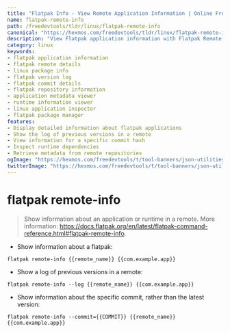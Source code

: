 ```yaml
---
title: "Flatpak Info - View Remote Application Information | Online Free DevTools by Hexmos"
name: flatpak-remote-info
path: /freedevtools/tldr/linux/flatpak-remote-info
canonical: "https://hexmos.com/freedevtools/tldr/linux/flatpak-remote-info/"
description: "View Flatpak application information with Flatpak Remote Info. Inspect application details, check version history and examine commit details from remote repositories. Free online tool, no registration required."
category: linux
keywords:
- flatpak application information
- flatpak remote details
- linux package info
- flatpak version log
- flatpak commit details
- flatpak repository information
- application metadata viewer
- runtime information viewer
- linux application inspector
- flatpak package manager
features:
- Display detailed information about flatpak applications
- Show the log of previous versions in a remote
- View information for a specific commit hash
- Inspect runtime dependencies
- Retrieve metadata from remote repositories
ogImage: "https://hexmos.com/freedevtools/t/tool-banners/json-utilities-banner.png"
twitterImage: "https://hexmos.com/freedevtools/t/tool-banners/json-utilities-banner.png"
---
```


# flatpak remote-info

> Show information about an application or runtime in a remote.
> More information: <https://docs.flatpak.org/en/latest/flatpak-command-reference.html#flatpak-remote-info>.

- Show information about a flatpak:

`flatpak remote-info {{remote_name}} {{com.example.app}}`

- Show a log of previous versions in a remote:

`flatpak remote-info --log {{remote_name}} {{com.example.app}}`

- Show information about the specific commit, rather than the latest version:

`flatpak remote-info --commit={{COMMIT}} {{remote_name}} {{com.example.app}}`
